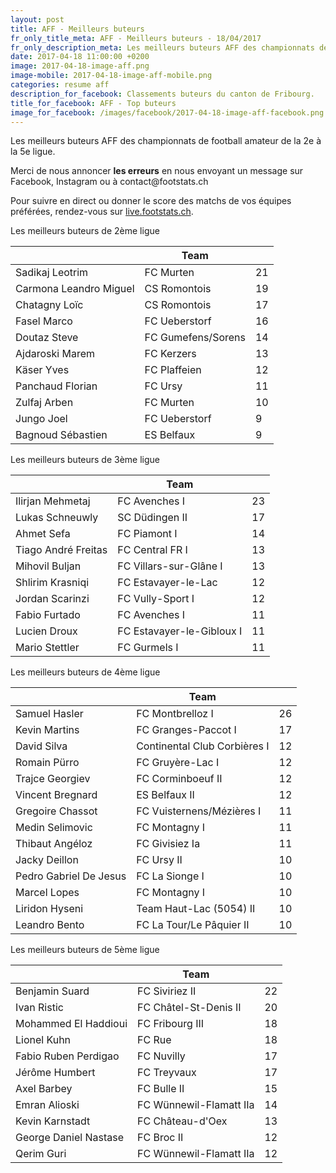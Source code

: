```yaml
---
layout: post
title: AFF - Meilleurs buteurs
fr_only_title_meta: AFF - Meilleurs buteurs - 18/04/2017
fr_only_description_meta: Les meilleurs buteurs AFF des championnats de football amateur de la 2e à la 5e ligue - 18/04/2017
date: 2017-04-18 11:00:00 +0200
image: 2017-04-18-image-aff.png
image-mobile: 2017-04-18-image-aff-mobile.png
categories: resume aff
description_for_facebook: Classements buteurs du canton de Fribourg.
title_for_facebook: AFF - Top buteurs
image_for_facebook: /images/facebook/2017-04-18-image-aff-facebook.png
---
```

<p>Les meilleurs buteurs AFF des championnats de football amateur de la 2e à la 5e ligue.</p>
<p>Merci de nous annoncer <b>les erreurs</b> en nous envoyant un message sur Facebook, Instagram ou à contact@footstats.ch</p>
<p>Pour suivre en direct ou donner le score des matchs de vos équipes préférées, rendez-vous sur <a href='http://live.footstats.ch'>live.footstats.ch</a>.</p>

<p>Les meilleurs buteurs de 2ème ligue</p><table class="table"><thead><tr><th><i class="fa fa-male"></i></th><th>Team</th><th><i class="fa fa-futbol-o"></i></th></tr></thead><tbody><tr><td>Sadikaj Leotrim</td><td>FC Murten</td><td>21</td></tr><tr><td>Carmona Leandro Miguel</td><td>CS Romontois</td><td>19</td></tr><tr><td>Chatagny Loïc</td><td>CS Romontois</td><td>17</td></tr><tr><td>Fasel Marco</td><td>FC Ueberstorf</td><td>16</td></tr><tr><td>Doutaz Steve</td><td>FC Gumefens/Sorens</td><td>14</td></tr><tr><td>Ajdaroski Marem</td><td>FC Kerzers</td><td>13</td></tr><tr><td>Käser Yves</td><td>FC Plaffeien</td><td>12</td></tr><tr><td>Panchaud Florian</td><td>FC Ursy</td><td>11</td></tr><tr><td>Zulfaj Arben</td><td>FC Murten</td><td>10</td></tr><tr><td>Jungo Joel</td><td>FC Ueberstorf</td><td>9</td></tr><tr><td>Bagnoud Sébastien</td><td>ES Belfaux</td><td>9</td></tr></tbody></table><p>Les meilleurs buteurs de 3ème ligue</p><table class="table"><thead><tr><th><i class="fa fa-male"></i></th><th>Team</th><th><i class="fa fa-futbol-o"></i></th></tr></thead><tbody><tr><td>Ilirjan Mehmetaj</td><td>FC Avenches I</td><td>23</td></tr><tr><td>Lukas Schneuwly</td><td>SC Düdingen II</td><td>17</td></tr><tr><td>Ahmet Sefa</td><td>FC Piamont I</td><td>14</td></tr><tr><td>Tiago André Freitas</td><td>FC Central FR I</td><td>13</td></tr><tr><td>Mihovil Buljan</td><td>FC Villars-sur-Glâne I</td><td>13</td></tr><tr><td>Shlirim Krasniqi</td><td>FC Estavayer-le-Lac</td><td>12</td></tr><tr><td>Jordan Scarinzi</td><td>FC Vully-Sport I</td><td>12</td></tr><tr><td>Fabio Furtado</td><td>FC Avenches I</td><td>11</td></tr><tr><td>Lucien Droux</td><td>FC Estavayer-le-Gibloux I</td><td>11</td></tr><tr><td>Mario Stettler</td><td>FC Gurmels I</td><td>11</td></tr></tbody></table><p>Les meilleurs buteurs de 4ème ligue</p><table class="table"><thead><tr><th><i class="fa fa-male"></i></th><th>Team</th><th><i class="fa fa-futbol-o"></i></th></tr></thead><tbody><tr><td>Samuel Hasler</td><td>FC Montbrelloz I</td><td>26</td></tr><tr><td>Kevin Martins</td><td>FC Granges-Paccot I</td><td>17</td></tr><tr><td>David Silva</td><td>Continental Club Corbières I</td><td>12</td></tr><tr><td>Romain Pürro</td><td>FC Gruyère-Lac I</td><td>12</td></tr><tr><td>Trajce Georgiev</td><td>FC Corminboeuf II</td><td>12</td></tr><tr><td>Vincent Bregnard</td><td>ES Belfaux II</td><td>12</td></tr><tr><td>Gregoire Chassot</td><td>FC Vuisternens/Mézières I</td><td>11</td></tr><tr><td>Medin Selimovic</td><td>FC Montagny I</td><td>11</td></tr><tr><td>Thibaut Angéloz</td><td>FC Givisiez Ia</td><td>11</td></tr><tr><td>Jacky Deillon</td><td>FC Ursy II</td><td>10</td></tr><tr><td>Pedro Gabriel De Jesus</td><td>FC La Sionge I</td><td>10</td></tr><tr><td>Marcel Lopes</td><td>FC Montagny I</td><td>10</td></tr><tr><td>Liridon Hyseni</td><td>Team Haut-Lac (5054) II</td><td>10</td></tr><tr><td>Leandro Bento</td><td>FC La Tour/Le Pâquier II</td><td>10</td></tr></tbody></table><p>Les meilleurs buteurs de 5ème ligue</p><table class="table"><thead><tr><th><i class="fa fa-male"></i></th><th>Team</th><th><i class="fa fa-futbol-o"></i></th></tr></thead><tbody><tr><td>Benjamin Suard</td><td>FC Siviriez II</td><td>22</td></tr><tr><td>Ivan Ristic</td><td>FC Châtel-St-Denis II</td><td>20</td></tr><tr><td>Mohammed El Haddioui</td><td>FC Fribourg III</td><td>18</td></tr><tr><td>Lionel Kuhn</td><td>FC Rue</td><td>18</td></tr><tr><td>Fabio Ruben Perdigao</td><td>FC Nuvilly</td><td>17</td></tr><tr><td>Jérôme Humbert</td><td>FC Treyvaux</td><td>17</td></tr><tr><td>Axel Barbey</td><td>FC Bulle II</td><td>15</td></tr><tr><td>Emran Alioski</td><td>FC Wünnewil-Flamatt IIa</td><td>14</td></tr><tr><td>Kevin Karnstadt</td><td>FC Château-d'Oex</td><td>13</td></tr><tr><td>George Daniel Nastase</td><td>FC Broc II</td><td>12</td></tr><tr><td>Qerim Guri</td><td>FC Wünnewil-Flamatt IIa</td><td>12</td></tr></tbody></table>